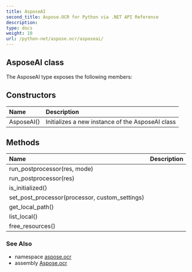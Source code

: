 ```yaml
---
title: AsposeAI
second_title: Aspose.OCR for Python via .NET API Reference
description: 
type: docs
weight: 10
url: /python-net/aspose.ocr/asposeai/
---
```


## AsposeAI class



The AsposeAI type exposes the following members:
## Constructors
| Name | Description |
| :- | :- |
|AsposeAI()|Initializes a new instance of the AsposeAI class|
## Methods
| Name | Description |
| :- | :- |
|run_postprocessor(res, mode)|  |
|run_postprocessor(res)|  |
|is_initialized()|  |
|set_post_processor(processor, custom_settings)|  |
|get_local_path()|  |
|list_local()|  |
|free_resources()|  |

### See Also

* namespace [aspose.ocr](/ocr/python-net/aspose.ocr/)
* assembly [Aspose.ocr](/ocr/python-net/)

